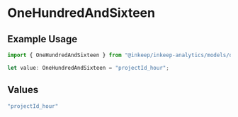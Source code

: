 # OneHundredAndSixteen

## Example Usage

```typescript
import { OneHundredAndSixteen } from "@inkeep/inkeep-analytics/models/operations";

let value: OneHundredAndSixteen = "projectId_hour";
```

## Values

```typescript
"projectId_hour"
```